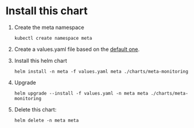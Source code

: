 # Install this chart

1. Create the meta namespace

   ```
   kubectl create namespace meta
   ```

1. Create a values.yaml file based on the [default one](../charts/meta-monitoring/values.yaml).

1. Install this helm chart

   ```
   helm install -n meta -f values.yaml meta ./charts/meta-monitoring
   ```

1. Upgrade

   ```
   helm upgrade --install -f values.yaml -n meta meta ./charts/meta-monitoring
   ```

1. Delete this chart:

   ```
   helm delete -n meta meta
   ```